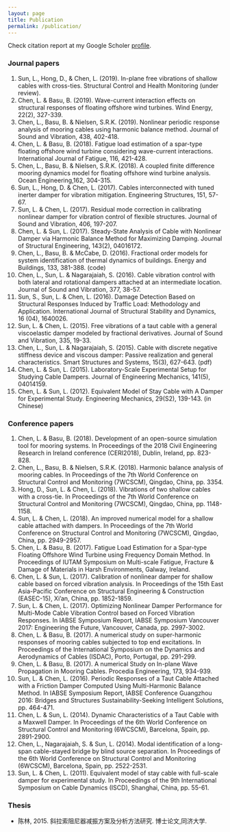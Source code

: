 ```yaml
---
layout: page
title: Publication
permalink: /publication/
---
```


Check citation report at my Google Scholer [profile](https://scholar.google.com/citations?user=X5-zCpEAAAAJ&hl=en).


### Journal papers

1. Sun, L., Hong, D., & Chen, L. (2019). In-plane free vibrations of shallow cables with cross-ties. Structural Control and Health Monitoring (under review).
2. Chen, L. & Basu, B. (2019). Wave-current interaction effects on structural responses of floating offshore wind turbines. Wind Energy, 22(2), 327-339.
3. Chen, L., Basu, B. & Nielsen, S.R.K. (2019). Nonlinear periodic response analysis of mooring cables using harmonic balance method. Journal of Sound and Vibration, 438, 402-418.
4. Chen, L. & Basu, B. (2018). Fatigue load estimation of a spar-type floating offshore wind turbine considering wave-current interactions. International Journal of Fatigue, 116, 421-428.
5. Chen, L., Basu, B. & Nielsen, S.R.K. (2018). A coupled finite difference mooring dynamics model for floating offshore wind turbine analysis. Ocean Engineering,162, 304-315.
6. Sun, L., Hong, D. & Chen, L. (2017). Cables interconnected with tuned inerter damper for vibration mitigation. Engineering Structures, 151, 57-67.
7. Sun, L. & Chen, L. (2017). Residual mode correction in calibrating nonlinear damper for vibration control of flexible structures. Journal of Sound and Vibration, 406, 197-207.
8. Chen, L. & Sun, L. (2017). Steady-State Analysis of Cable with Nonlinear Damper via Harmonic Balance Method for Maximizing Damping. Journal of Structural Engineering, 143(2), 04016172.
9. Chen, L., Basu, B. & McCabe, D. (2016). Fractional order models for system identification of thermal dynamics of buildings. Energy and Buildings, 133, 381-388. (code)
10. Chen, L., Sun, L. & Nagarajaiah, S. (2016). Cable vibration control with both lateral and rotational dampers attached at an intermediate location. Journal of Sound and Vibration, 377, 38-57.
11. Sun, S., Sun, L. & Chen, L. (2016). Damage Detection Based on Structural Responses Induced by Traffic Load: Methodology and Application. International Journal of Structural Stability and Dynamics, 16 (04), 1640026.
12. Sun, L. & Chen, L. (2015). Free vibrations of a taut cable with a general viscoelastic damper modeled by fractional derivatives. Journal of Sound and Vibration, 335, 19-33.
13. Chen, L., Sun, L. & Nagarajaiah, S. (2015). Cable with discrete negative stiffness device and viscous damper: Passive realization and general characteristics. Smart Structures and Systems, 15(3), 627-643. (pdf)
14. Chen, L. & Sun, L. (2015). Laboratory-Scale Experimental Setup for Studying Cable Dampers. Journal of Engineering Mechanics, 141(5), 04014159.
15. Chen, L. & Sun, L. (2012). Equivalent Model of Stay Cable with A Damper for Experimental Study. Engineering Mechanics, 29(S2), 139-143. (in Chinese)

### Conference papers

1. Chen, L. & Basu, B. (2018). Development of an open-source simulation tool for mooring systems. In Proceedings of the 2018 Civil Engineering Research in Ireland conference (CERI2018), Dublin, Ireland, pp. 823-828.
2. Chen, L., Basu, B. & Nielsen, S.R.K. (2018). Harmonic balance analysis of mooring cables. In Proceedings of the 7th World Conference on Structural Control and Monitoring (7WCSCM), Qingdao, China, pp. 3354.
3. Hong, D., Sun, L. & Chen, L. (2018). Vibrations of two shallow cables with a cross-tie. In Proceedings of the 7th World Conference on Structural Control and Monitoring (7WCSCM), Qingdao, China, pp. 1148-1158.
4. Sun, L. & Chen, L. (2018). An improved numerical model for a shallow cable attached with dampers. In Proceedings of the 7th World Conference on Structural Control and Monitoring (7WCSCM), Qingdao, China, pp. 2949-2957.
5. Chen, L. & Basu, B. (2017). Fatigue Load Estimation for a Spar-type Floating Offshore Wind Turbine using Frequency Domain Method. In Proceedings of IUTAM Symposium on Multi-scale Fatigue, Fracture & Damage of Materials in Harsh Environments, Galway, Ireland.
6. Chen, L. & Sun, L. (2017). Calibration of nonlinear damper for shallow cable based on forced vibration analysis. In Proceedings of the 15th East Asia-Pacific Conference on Structural Engineering & Construction (EASEC-15), Xi’an, China, pp. 1852-1859.
7. Sun, L. & Chen, L. (2017). Optimizing Nonlinear Damper Performance for Multi-Mode Cable Vibration Control based on Forced Vibration Responses. In IABSE Symposium Report, IABSE Symposium Vancouver 2017: Engineering the Future, Vancouver, Canada, pp. 2997-3002.
8. Chen, L. & Basu, B. (2017). A numerical study on super-harmonic responses of mooring cables subjected to top end excitations. In Proceedings of  the International Symposium on the Dynamics and Aerodynamics of Cables (ISDAC), Porto, Portugal, pp. 291-299.
9. Chen, L. & Basu, B. (2017). A numerical Study on In-plane Wave Propagation in Mooring Cables. Procedia Engineering, 173, 934-939.
10. Sun, L. & Chen, L. (2016). Periodic Responses of a Taut Cable Attached with a Friction Damper Computed Using Multi-Harmonic Balance Method. In IABSE Symposium Report, IABSE Conference Guangzhou 2016: Bridges and Structures Sustainability-Seeking Intelligent Solutions, pp. 464-471.
11. Chen, L. & Sun, L. (2014). Dynamic Characteristics of a Taut Cable with a Maxwell Damper. In Proceedings of the 6th World Conference on Structural Control and Monitoring (6WCSCM), Barcelona, Spain, pp. 2891-2900.
12. Chen, L., Nagarajaiah, S. & Sun, L. (2014). Modal identification of a long-span cable-stayed bridge by blind source separation. In Proceedings of the 6th World Conference on Structural Control and Monitoring (6WCSCM), Barcelona, Spain, pp. 2522-2531.
13. Sun, L. & Chen, L. (2011). Equivalent model of stay cable with full-scale damper for experimental study. In Proceedings of the 9th International Symposium on Cable Dynamics (ISCD), Shanghai, China, pp. 55-61.

### Thesis

- 陈林, 2015. 斜拉索阻尼器减振方案及分析方法研究. 博士论文,同济大学.
